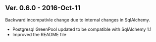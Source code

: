 ## Ver. 0.6.0 - 2016-Oct-11

Backward incompativle change due to internal changes in SqlAlchemy.

* Postgresql GreenPool updated to be compatible with SqlAlchemy 1.1
* Improved the README file